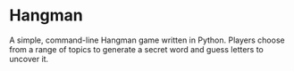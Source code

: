 # Hangman
A simple, command-line Hangman game written in Python. Players choose from a range of topics to generate a secret word and guess letters to uncover it.

